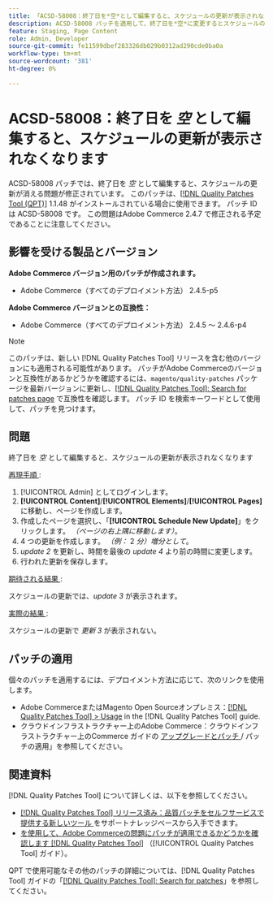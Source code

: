 ```yaml
---
title: 「ACSD-58008：終了日を*空*として編集すると、スケジュールの更新が表示されない」
description: ACSD-58008 パッチを適用して、終了日を*空*に変更するとスケジュールの更新が消えるAdobe Commerceの問題を修正してください。
feature: Staging, Page Content
role: Admin, Developer
source-git-commit: fe11599dbef283326db029b0312ad290cde0ba0a
workflow-type: tm+mt
source-wordcount: '381'
ht-degree: 0%

---
```


# ACSD-58008：終了日を *空* として編集すると、スケジュールの更新が表示されなくなります

ACSD-58008 パッチでは、終了日を *空* として編集すると、スケジュールの更新が消える問題が修正されています。 このパッチは、[[!DNL Quality Patches Tool (QPT)]](https://experienceleague.adobe.com/en/docs/commerce-knowledge-base/kb/announcements/commerce-announcements/magento-quality-patches-released-new-tool-to-self-serve-quality-patches) 1.1.48 がインストールされている場合に使用できます。 パッチ ID は ACSD-58008 です。 この問題はAdobe Commerce 2.4.7 で修正される予定であることに注意してください。

## 影響を受ける製品とバージョン

**Adobe Commerce バージョン用のパッチが作成されます。**

* Adobe Commerce（すべてのデプロイメント方法） 2.4.5-p5

**Adobe Commerce バージョンとの互換性：**

* Adobe Commerce（すべてのデプロイメント方法） 2.4.5 ～ 2.4.6-p4

>[!NOTE]
>
>このパッチは、新しい [!DNL Quality Patches Tool] リリースを含む他のバージョンにも適用される可能性があります。 パッチがAdobe Commerceのバージョンと互換性があるかどうかを確認するには、`magento/quality-patches` パッケージを最新バージョンに更新し、[[!DNL Quality Patches Tool]: Search for patches page](https://experienceleague.adobe.com/tools/commerce-quality-patches/index.html) で互換性を確認します。 パッチ ID を検索キーワードとして使用して、パッチを見つけます。

## 問題

終了日を *空* として編集すると、スケジュールの更新が表示されなくなります

<u> 再現手順 </u>:

1. [!UICONTROL Admin] としてログインします。
1. **[!UICONTROL Content]**/**[!UICONTROL Elements]**/**[!UICONTROL Pages]** に移動し、ページを作成します。
1. 作成したページを選択し、「**[!UICONTROL Schedule New Update]**」をクリックします。 *（ページの右上隅に移動します）*。
1. 4 つの更新を作成します。 *（例：* 2 *分）増分として*。
1. *update 2* を更新し、時間を最後の *update 4* より前の時間に変更します。
1. 行われた更新を保存します。

<u> 期待される結果 </u>:

スケジュールの更新では、*update 3* が表示されます。

<u> 実際の結果 </u>:

スケジュールの更新で *更新 3* が表示されない。

## パッチの適用

個々のパッチを適用するには、デプロイメント方法に応じて、次のリンクを使用します。

* Adobe CommerceまたはMagento Open Sourceオンプレミス：[[!DNL Quality Patches Tool] > Usage](/help/tools/quality-patches-tool/usage.md) in the [!DNL Quality Patches Tool] guide.
* クラウドインフラストラクチャー上のAdobe Commerce：クラウドインフラストラクチャー上のCommerce ガイドの [ アップグレードとパッチ ](https://experienceleague.adobe.com/docs/commerce-cloud-service/user-guide/develop/upgrade/apply-patches.html)/ パッチの適用」を参照してください。

## 関連資料

[!DNL Quality Patches Tool] について詳しくは、以下を参照してください。

* [[!DNL Quality Patches Tool]  リリース済み：品質パッチをセルフサービスで提供する新しいツール ](https://experienceleague.adobe.com/en/docs/commerce-knowledge-base/kb/announcements/commerce-announcements/magento-quality-patches-released-new-tool-to-self-serve-quality-patches) をサポートナレッジベースから入手できます。
* [ を使用して、Adobe Commerceの問題にパッチが適用できるかどうかを確認します  [!DNL Quality Patches Tool]](/help/tools/quality-patches-tool/patches-available-in-qpt/check-patch-for-magento-issue-with-magento-quality-patches.md) （[!UICONTROL Quality Patches Tool] ガイド）。


QPT で使用可能なその他のパッチの詳細については、[!DNL Quality Patches Tool] ガイドの「[[!DNL Quality Patches Tool]: Search for patches](https://experienceleague.adobe.com/tools/commerce-quality-patches/index.html)」を参照してください。
